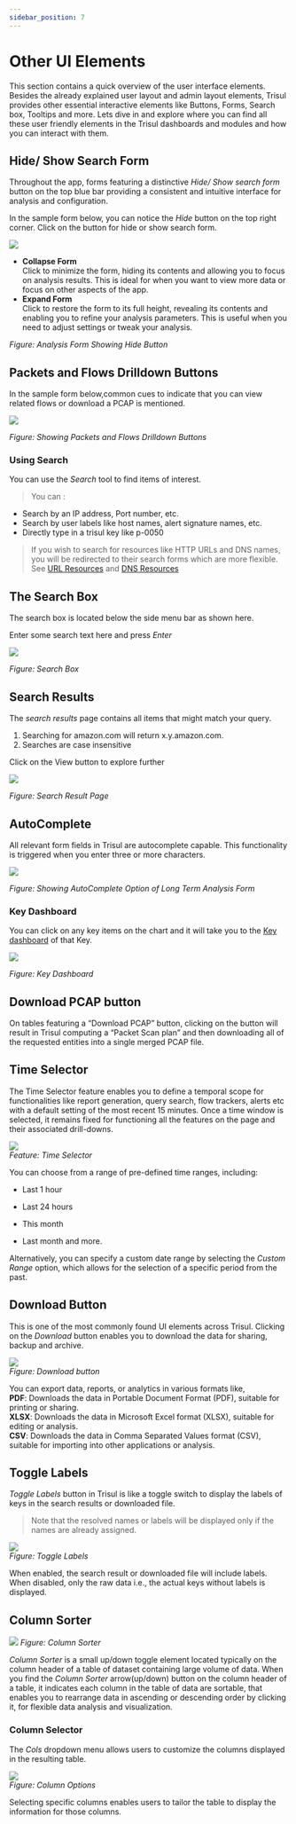 ```yaml
---
sidebar_position: 7
---
```


# Other UI Elements

This section contains a quick overview of the user interface elements.
Besides the already explained user layout and admin layout elements, Trisul provides other essential interactive elements like Buttons, Forms, Search box, Tooltips and more. Lets dive in and explore where you can find all these user friendly elements in the Trisul dashboards and modules and how you can interact with them. 

## Hide/ Show Search Form

Throughout the app, forms featuring a distinctive *Hide/ Show search form* button on the top blue bar providing a consistent and intuitive interface for analysis and configuration.

In the sample form below, you can notice the *Hide* button on the top right corner. Click on the button for hide or show search form.

![](images/dashboards/hidesearchform.png)

- **Collapse Form**  
Click to minimize the form, hiding its contents and allowing you to focus on analysis results. This is ideal for when you want to view more data or focus on other aspects of the app.
- **Expand Form**  
Click to restore the form to its full height, revealing its contents and enabling you to refine your analysis parameters. This is useful when you need to adjust settings or tweak your analysis.


*Figure: Analysis Form Showing Hide Button*

## Packets and Flows Drilldown Buttons

In the sample form below,common cues to indicate that you can view
related flows or download a PCAP is mentioned.

![](images/dashboards/packetsnflowsdrilldown.png)

*Figure: Showing Packets and Flows Drilldown Buttons*

### Using Search

You can use the *Search* tool to find items of interest.

> You can :

- Search by an IP address, Port number, etc.
- Search by user labels like host names, alert signature names, etc.
- Directly type in a trisul key like p-0050

> If you wish to search for resources like HTTP URLs and DNS
> names, you will be redirected to their search forms which are more
> flexible. See [URL Resources](/docs/ug/resources/url) and [DNS Resources](/docs/ug/resources/dns)

## The Search Box

The search box is located below the side menu bar as shown here.

Enter some search text here and press *Enter*

![](images/dashboards/searchbar.png)

*Figure: Search Box*

## Search Results

The *search results* page contains all items that might match your
query.

1. Searching for amazon.com will return x.y.amazon.com.
2. Searches are case insensitive

Click on the View button to explore further

![](images/dashboards/searchresult.png) 

*Figure: Search Result Page*

## AutoComplete

All relevant form fields in Trisul are autocomplete capable. This
functionality is triggered when you enter three or more characters.

![](images/dashboards/autocomplete.png)

*Figure: Showing AutoComplete Option of Long Term Analysis Form*


### Key Dashboard

You can click on any key items on the chart and it will take you to the [Key dashboard](/docs/ug/ui/key_dashboard) of that Key.

![](images/keydashboard1.png)

*Figure: Key Dashboard*


## Download PCAP button

On tables featuring a “Download PCAP” button, clicking on the button
will result in Trisul computing a “Packet Scan plan” and then
downloading all of the requested entities into a single merged PCAP
file.

## Time Selector
The Time Selector feature enables you to define a temporal scope for functionalities like report generation, query search, flow trackers, alerts etc with a default setting of the most recent 15 minutes. Once a time window is selected, it remains fixed for functioning all the features on the page and their associated drill-downs. 

![](images/timeselector.png)  
*Feature: Time Selector*

You can choose from a range of pre-defined time ranges, including:

- Last 1 hour

- Last 24 hours

- This month

- Last month and more.

Alternatively, you can specify a custom date range by selecting the *Custom Range* option, which allows for the selection of a specific period from the past.



## Download Button

This is one of the most commonly found UI elements across Trisul. Clicking on the *Download* button enables you to download the data for sharing, backup and archive.

![](images/downloadbutton.png)  
*Figure: Download button*

You can export data, reports, or analytics in various formats like,  
**PDF**: Downloads the data in Portable Document Format (PDF), suitable for printing or sharing.  
**XLSX**: Downloads the data in Microsoft Excel format (XLSX), suitable for editing or analysis.  
**CSV**: Downloads the data in Comma Separated Values format (CSV), suitable for importing into other applications or analysis.  

## Toggle Labels


*Toggle Labels* button in Trisul is like a toggle switch to display the labels of keys in the search results or downloaded file.
>Note that the resolved names or labels will be displayed only if the names are already assigned.

![](images/togglelabels.png)  
*Figure: Toggle Labels*

When enabled, the search result or downloaded file will include labels. When disabled, only the raw data i.e., the actual keys without labels is displayed.

## Column Sorter

![](images/columnsorter.png)
*Figure: Column Sorter*

*Column Sorter* is a small up/down toggle element located typically on the column header of a table of dataset containing large volume of data. When you find the *Column Sorter* arrow(up/down) button on the column header of a table, it indicates each column in the table of data are sortable, that enables you to rearrange data in ascending or descending order by clicking it, for flexible data analysis and visualization.

### Column Selector

The *Cols* dropdown menu allows users to customize the columns displayed in the resulting table.

![](images/cols_routertable.png)  
*Figure: Column Options*

Selecting specific columns enables users to tailor the table to display the information for those columns.